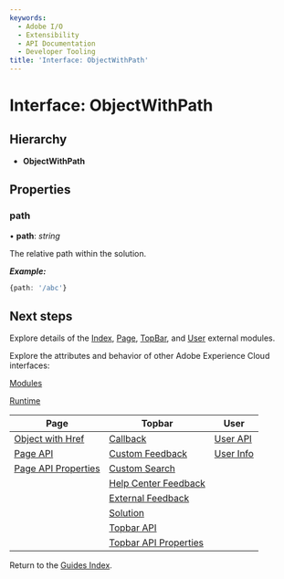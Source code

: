 ```yaml
---
keywords:
  - Adobe I/O
  - Extensibility
  - API Documentation
  - Developer Tooling
title: 'Interface: ObjectWithPath'
---
```


# Interface: ObjectWithPath

## Hierarchy

* **ObjectWithPath**

## Properties

### path

• **path**: *string*

The relative path within the solution.

***Example:***

```typescript
{path: '/abc'}
```

## Next steps

Explore details of the [Index](./modules/index.md), [Page](./modules/page.md), [TopBar](./modules/topbar.md), and [User](./modules/user.md) external modules.

Explore the attributes and behavior of other Adobe Experience Cloud interfaces:

[Modules](modules.md)

[Runtime](runtime.md)

| Page                                             | Topbar                                                     | User                          |
| ------------------------------------------------ | ---------------------------------------------------------- | ----------------------------- |
| [Object with Href](page.objectwithhref.md)       | [Callback](topbar.callback)                                | [User API](user.userapi.md)   |
| [Page API](page.pageapi.md)                      | [Custom Feedback](topbar.customfeedback.md)                | [User Info](user.userinfo.md) |
| [Page API Properties](page.pageapiproperties.md) | [Custom Search](topbar.customsearchconfig.md)              |                               |
|                                                  | [Help Center Feedback](topbar.helpcenterfeedbackconfig.md) |                               |
|                                                  | [External Feedback](topbar.externalfeedbackconfig.md)      |                               |
|                                                  | [Solution](topbar.solution.md)                             |                               |
|                                                  | [Topbar API](topbar.topbarapi.md)                          |                               |
|                                                  | [Topbar API Properties](topbar.topbarapiproperties.md)     |                               |

Return to the [Guides Index](../../guides_index.md).
